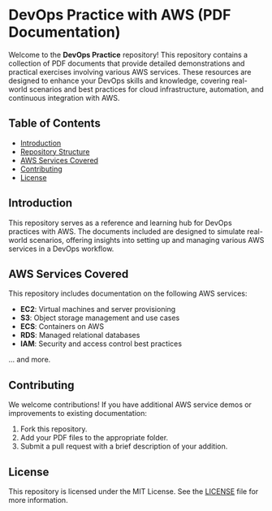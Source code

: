# DevOps Practice with AWS (PDF Documentation)

Welcome to the **DevOps Practice** repository! This repository contains a collection of PDF documents that provide detailed demonstrations and practical exercises involving various AWS services. These resources are designed to enhance your DevOps skills and knowledge, covering real-world scenarios and best practices for cloud infrastructure, automation, and continuous integration with AWS.

## Table of Contents

- [Introduction](#introduction)
- [Repository Structure](#repository-structure)
- [AWS Services Covered](#aws-services-covered)
- [Contributing](#contributing)
- [License](#license)

## Introduction

This repository serves as a reference and learning hub for DevOps practices with AWS. The documents included are designed to simulate real-world scenarios, offering insights into setting up and managing various AWS services in a DevOps workflow.

## AWS Services Covered

This repository includes documentation on the following AWS services:

- **EC2**: Virtual machines and server provisioning
- **S3**: Object storage management and use cases
- **ECS**: Containers on AWS
- **RDS**: Managed relational databases
- **IAM**: Security and access control best practices

... and more.

## Contributing

We welcome contributions! If you have additional AWS service demos or improvements to existing documentation:

1. Fork this repository.
2. Add your PDF files to the appropriate folder.
3. Submit a pull request with a brief description of your addition.

## License

This repository is licensed under the MIT License. See the [LICENSE](LICENSE) file for more information.
